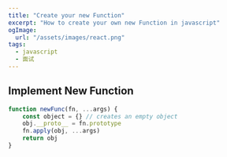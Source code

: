 ```yaml
---
title: "Create your new Function"
excerpt: "How to create your own new Function in javascript"
ogImage:
  url: "/assets/images/react.png"
tags:
  - javascript
  - 面试
---
```


## Implement New Function

```js
function newFunc(fn, ...args) {
    const object = {} // creates an empty object
    obj.__proto__ = fn.prototype
    fn.apply(obj, ...args)
    return obj
}
```